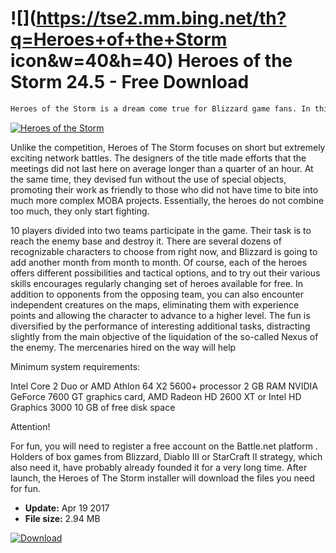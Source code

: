 # ![](https://tse2.mm.bing.net/th?q=Heroes+of+the+Storm icon&w=40&h=40) Heroes of the Storm 24.5 - Free Download

```sh
Heroes of the Storm is a dream come true for Blizzard game fans. In this free MOBA production you will join team battles in the arenas with the participation of highly recognizable heroes from the most popular productions of the company. You can choose from a number of characters from such recognized series as WarCraft, StarCraft, Diablo, MMO World of Warcraft or even the once-highly-valued The Lost Vikings, or logic game.
```
[![Heroes of the Storm](https://gallery.dpcdn.pl/imgc/Tools/60626/g_-_420x350_1.5_-_x20150806182456_0.jpg)](https://softexe.net/win/games-entertainment/rpg/heroes-of-the-storm:ppRgb.html)

Unlike the competition, Heroes of The Storm focuses on short but extremely exciting network battles. The designers of the title made efforts that the meetings did not last here on average longer than a quarter of an hour. At the same time, they devised fun without the use of special objects, promoting their work as friendly to those who did not have time to bite into much more complex MOBA projects. Essentially, the heroes do not combine too much, they only start fighting.
 
 
 
 
 
 10 players divided into two teams participate in the game. Their task is to reach the enemy base and destroy it. There are several dozens of recognizable characters to choose from right now, and Blizzard is going to add another month from month to month. Of course, each of the heroes offers different possibilities and tactical options, and to try out their various skills encourages regularly changing set of heroes available for free. In addition to opponents from the opposing team, you can also encounter independent creatures on the maps, eliminating them with experience points and allowing the character to advance to a higher level. The fun is diversified by the performance of interesting additional tasks, distracting slightly from the main objective of the liquidation of the so-called Nexus of the enemy. The mercenaries hired on the way will help
 
 
 Minimum system requirements:
 
 Intel Core 2 Duo or AMD Athlon 64 X2 5600+ processor
 2 GB RAM
 NVIDIA GeForce 7600 GT graphics card, AMD Radeon HD 2600 XT or Intel HD Graphics 3000
 10 GB of free disk space
 
 
 Attention!
 
 
 For fun, you will need to register a free account on the Battle.net platform . Holders of box games from Blizzard, Diablo III or StarCraft II strategy, which also need it, have probably already founded it for a very long time. After launch, the Heroes of The Storm installer will download the files you need for fun.


- **Update:** Apr 19 2017
- **File size:** 2.94 MB

[![Download](https://cdn.softexe.net/static/img/download.png)](https://softexe.net/win/games-entertainment/rpg/heroes-of-the-storm:ppRgb.html)

